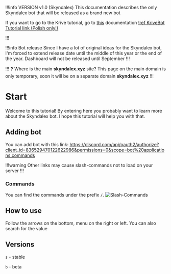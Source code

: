 !!!info VERSION v1.0 (Skyndalex)
This documentation describes the only Skyndalex bot that will be released as a brand new bot

If you want to go to the Krive tutorial, go to [this](http://skyndalex.xyz/krive/tutorial/) documentation
[!ref KriveBot Tutorial link (Polish only!)](Krive/tutorial.md)

!!!

!!!info Bot release
Since I have a lot of original ideas for the Skyndalex bot, I'm forced to extend release date until the middle of this year or the end of the year.
Dashboard will not be released until September
!!!

!!! :question: Where is the main __skyndalex.xyz__ site?
This page on the main domain is only temporary, soon it will be on a separate domain **skyndalex.xyz**
!!!
# Start
Welcome to this tutorial! 
By entering here you probably want to learn more about the Skyndalex bot. 
I hope this tutorial will help you with that.

## Adding bot
You can add bot with this link:
https://discord.com/api/oauth2/authorize?client_id=836529470122622986&permissions=0&scope=bot%20applications.commands

!!!warning
Other links may cause slash-commands not to load on your server
!!!
### Commands
You can find the commands under the prefix `/`.
![Slash-Commands](https://cdn.upload.systems/uploads/AuCREPWG.png)
## How to use
Follow the arrows on the bottom, menu on the right or left. You can also search for the value

## Versions

`s` - stable

`b` - beta 